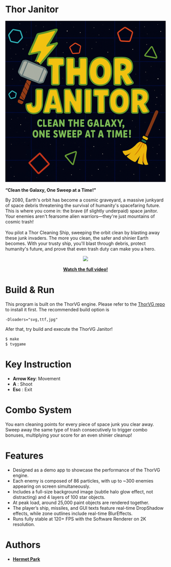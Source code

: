 # Thor Janitor

<p align="center">
  <img width="600" height="auto" src="https://github.com/thorvg/thorvg.janitor/blob/main/title.png">
</p>

**“Clean the Galaxy, One Sweep at a Time!"**

By 2080, Earth's orbit has become a cosmic graveyard, a massive junkyard of space debris threatening the survival of humanity's spacefaring future. This is where you come in: the brave (if slightly underpaid) space janitor. Your enemies aren't fearsome alien warriors—they're just mountains of cosmic trash!<br />
<br />
You pilot a Thor Cleaning Ship, sweeping the orbit clean by blasting away these junk invaders. The more you clean, the safer and shinier Earth becomes. With your trusty ship, you'll blast through debris, protect humanity's future, and prove that even trash duty can make you a hero.<br />

<p align="center">
  <img width="800" height="auto" src="https://github.com/user-attachments/assets/8a4bd16a-bb72-4b41-b007-eadc2220d1eb"/>
</p>

<p align="center">
  <strong><a href="https://youtu.be/jdnnzmtHy9k">Watch the full video!</a></strong>
</p>

# Build & Run
This program is built on the ThorVG engine. Please refer to the [ThorVG repo](https://github.com/thorvg/thorvg) to install it first. The recommended build option is
```
-Dloaders="svg,ttf,jpg"
```
Afer that, try build and execute the ThorVG Janitor!
```
$ make
$ tvggame
```

# Key Instruction

* **Arrow Key**: Movement
* **A** : Shoot
* **Esc** : Exit

# Combo System

You earn cleaning points for every piece of space junk you clear away.
Sweep away the same type of trash consecutively to trigger combo bonuses, multiplying your score for an even shinier cleanup!

# Features

- Designed as a demo app to showcase the performance of the ThorVG engine.
- Each enemy is composed of 86 particles, with up to ~300 enemies appearing on screen simultaneously.
- Includes a full-size background image (subtle halo glow effect, not distracting) and 4 layers of 100 star objects.
- At peak load, around 25,000 paint objects are rendered together.
- The player’s ship, missiles, and GUI texts feature real-time DropShadow effects, while zone outlines include real-time BlurEffects.
- Runs fully stable at 120+ FPS with the Software Renderer on 2K resolution.

# Authors

* **[Hermet Park](https://github.com/hermet)**
